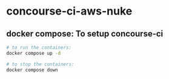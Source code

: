 # concourse-ci-aws-nuke

## docker compose: To setup concourse-ci 

```bash
# to run the containers:
docker compose up -d

# to stop the containers:
docker compose down
```
